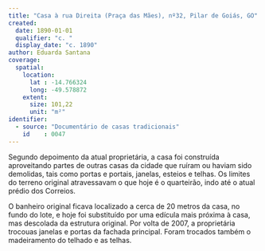 ```yaml
---
title: "Casa à rua Direita (Praça das Mães), nº32, Pilar de Goiás, GO"
created:
  date: 1890-01-01
  qualifier: "c. "
  display_date: "c. 1890"
author: Eduarda Santana
coverage:
  spatial:
    location:
      lat : -14.766324
      long: -49.578872
    extent:
      size: 101,22
      unit: "m²"
identifier:
  - source: "Documentário de casas tradicionais"
    id    : 0047
---
```

 
Segundo depoimento da atual proprietária, a casa foi construída aproveitando partes de outras casas da cidade que ruíram ou haviam sido demolidas, tais como portas e portais, janelas, esteios e telhas. Os limites do terreno original atravessavam o que hoje é o quarteirão, indo até o atual prédio dos Correios.

O banheiro original ficava localizado a cerca de 20 metros da casa, no fundo do lote, e hoje foi substituído por uma edícula mais próxima à casa, mas descolada da estrutura original. Por volta de 2007, a proprietária trocouas janelas e portas da fachada principal. Foram trocados também o madeiramento do telhado e as telhas.
